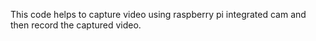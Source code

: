 This code helps to capture video using raspberry pi integrated cam and then record the captured video.